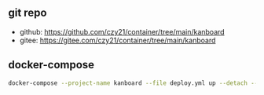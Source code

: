 ## git repo
  - github: https://github.com/czy21/container/tree/main/kanboard
  - gitee: https://gitee.com/czy21/container/tree/main/kanboard
## docker-compose
```bash
docker-compose --project-name kanboard --file deploy.yml up --detach --remove-orphans
```